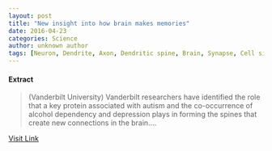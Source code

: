 ```yaml
---
layout: post
title: "New insight into how brain makes memories"
date: 2016-04-23
categories: Science
author: unknown author
tags: [Neuron, Dendrite, Axon, Dendritic spine, Brain, Synapse, Cell signaling, Filopodia, Cell biology, Neuroscience, Nervous system, Anatomy, Biology]
---
```





#### Extract
>(Vanderbilt University) Vanderbilt researchers have identified the role that a key protein associated with autism and the co-occurrence of alcohol dependency and depression plays in forming the spines that create new connections in the brain....



[Visit Link](http://www.eurekalert.org/pub_releases/2015-04/vu-nii042315.php)


